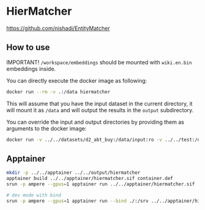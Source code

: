 # HierMatcher

https://github.com/nishadi/EntityMatcher

## How to use

IMPORTANT! `/workspace/embeddings` should be mounted with `wiki.en.bin` embeddings inside.

You can directly execute the docker image as following:

```bash
docker run --rm -v .:/data hiermatcher
```

This will assume that you have the input dataset in the current directory,
it will mount it as `/data` and will output the results in the `output` subdirectory.

You can override the input and output directories by providing them as arguments to the docker image:

```bash
docker run -v ../../datasets/d2_abt_buy:/data/input:ro -v ../../test:/data/output -v ../../embeddings:/workspace/embeddings hiermatcher /data/input /data/output
```

## Apptainer

```bash
mkdir -p ../../apptainer ../../output/hiermatcher
apptainer build ../../apptainer/hiermatcher.sif container.def
srun -p ampere --gpus=1 apptainer run ../../apptainer/hiermatcher.sif ../../datasets/d2_abt_buy/ ../../output/hiermatcher/ --embeddings ../../embeddings/

# dev mode with bind
srun -p ampere --gpus=1 apptainer run --bind ./:/srv ../../apptainer/hiermatcher.sif ../../datasets/d2_abt_buy/ ../../output/hiermatcher/ --embeddings ../../embeddings/
```
